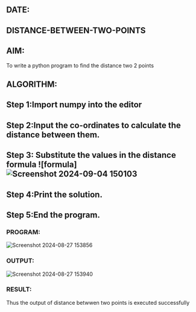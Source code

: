 ## DATE:
## DISTANCE-BETWEEN-TWO-POINTS
## AIM:
To write a python program to find the distance two 2 points
## ALGORITHM:
## Step 1:Import numpy into the editor
## Step 2:Input the co-ordinates to calculate the distance between them.
## Step 3: Substitute the values in the distance formula ![formula]![Screenshot 2024-09-04 150103](https://github.com/user-attachments/assets/05a13435-3dd3-4b31-97a1-a94611b3048f)

## Step 4:Print the solution.
## Step 5:End the program.
### PROGRAM:
![Screenshot 2024-08-27 153856](https://github.com/user-attachments/assets/67f6eeb4-db25-429a-ba1f-e9125ee9b301)

  


### OUTPUT:
![Screenshot 2024-08-27 153940](https://github.com/user-attachments/assets/c69f6e86-12e1-4a1c-b8ce-375a4dfa94b2)


### RESULT:
Thus the output of distance betwwen two points is executed successfully
